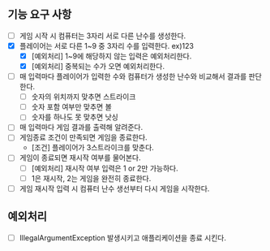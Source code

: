 ## 기능 요구 사항
- [ ] 게임 시작 시 컴퓨터는 3자리 서로 다른 난수를 생성한다.
- [x] 플레이어는 서로 다른 1~9 중 3자리 수를 입력한다. ex)123
  - [x] [예외처리] 1~9에 해당하지 않는 입력은 예외처리한다.
  - [x] [예외처리] 중복되는 수가 오면 예외처리한다.
- [ ] 매 입력마다 플레이어가 입력한 수와 컴퓨터가 생성한 난수와 비교해서 결과를 판단한다.
  - [ ] 숫자의 위치까지 맞추면 스트라이크
  - [ ] 숫자 포함 여부만 맞추면 볼
  - [ ] 숫자를 하나도 못 맞추면 낫싱
- [ ] 매 입력마다 게임 결과를 출력해 알려준다.
- [ ] 게임종료 조건이 만족되면 게임을 종료한다.
  - [조건] 플레이어가 3스트라이크를 맞춘다.
- [ ] 게임이 종료되면 재시작 여부를 물어본다.
  - [ ] [예외처리] 재시작 여부 입력은 1 or 2만 가능하다.
  - [ ] 1은 재시작, 2는 게임을 완전히 종료한다.
- [ ] 게임 재시작 입력 시 컴퓨터 난수 생선부터 다시 게임을 시작한다.
## 예외처리
- [ ] IllegalArgumentException 발생시키고 애플리케이션을 종료 시킨다.
